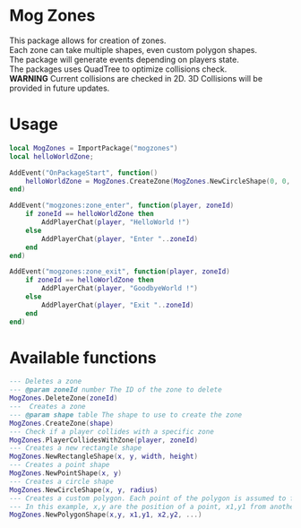 # Mog Zones
This package allows for creation of zones.  
Each zone can take multiple shapes, even custom
polygon shapes.  
The package will generate events depending on players state.  
The packages uses QuadTree to optimize collisions check.  
**WARNING** Current collisions are checked in 2D. 3D Collisions will be provided in future updates.


# Usage
```lua
local MogZones = ImportPackage("mogzones")
local helloWorldZone;

AddEvent("OnPackageStart", function()
    helloWorldZone = MogZones.CreateZone(MogZones.NewCircleShape(0, 0, 20000))
end)

AddEvent("mogzones:zone_enter", function(player, zoneId)
    if zoneId == helloWorldZone then
        AddPlayerChat(player, "HelloWorld !")
    else
        AddPlayerChat(player, "Enter "..zoneId)
    end
end)

AddEvent("mogzones:zone_exit", function(player, zoneId)
    if zoneId == helloWorldZone then
        AddPlayerChat(player, "GoodbyeWorld !")
    else
        AddPlayerChat(player, "Exit "..zoneId)
    end
end)
```

# Available functions
```lua
--- Deletes a zone
--- @param zoneId number The ID of the zone to delete
MogZones.DeleteZone(zoneId)
---  Creates a zone
--- @param shape table The shape to use to create the zone
MogZones.CreateZone(shape)
--- Check if a player collides with a specific zone
MogZones.PlayerCollidesWithZone(player, zoneId)
--- Creates a new rectangle shape
MogZones.NewRectangleShape(x, y, width, height)
--- Creates a point shape
MogZones.NewPointShape(x, y)
--- Creates a circle shape
MogZones.NewCircleShape(x, y, radius)
--- Creates a custom polygon. Each point of the polygon is assumed to followup.
--- In this example, x,y are the position of a point, x1,y1 from another point, etc.
MogZones.NewPolygonShape(x,y, x1,y1, x2,y2, ...)
```
